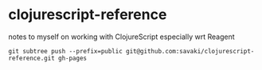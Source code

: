 clojurescript-reference
=======================

notes to myself on working with ClojureScript especially wrt Reagent

```
git subtree push --prefix=public git@github.com:savaki/clojurescript-reference.git gh-pages
```

